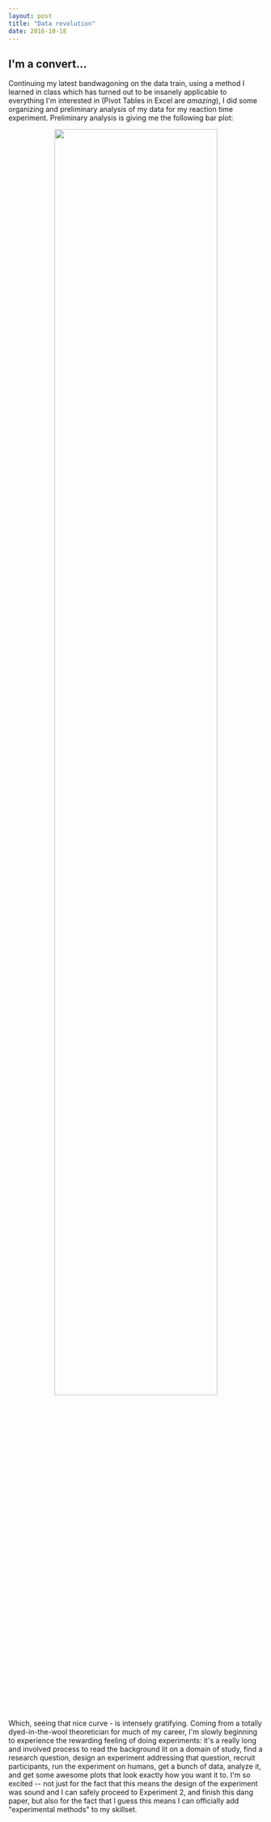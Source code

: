 ```yaml
---
layout: post
title: "Data revolution"
date: 2016-10-18
---
```



<h2><span>I'm a convert...</span></h2>

<p>Continuing my latest bandwagoning on the data train, using a method I learned in class which has turned out to be insanely applicable to everything I'm interested in (Pivot Tables in Excel are <i>amazing</i>), I did some organizing and preliminary analysis of my data for my reaction time experiment. Preliminary analysis is giving me the following bar plot:</p>

<center><img src="{{ site.url }}/assets/rt-plot.png" width="80%"></center>

<p>Which, seeing that nice curve - is intensely gratifying. Coming from a totally dyed-in-the-wool theoretician for much of my career, I'm slowly beginning to experience the rewarding feeling of doing experiments: it's a really long and involved process to read the background lit on a domain of study, find a research question, design an experiment addressing that question, recruit participants, run the experiment on humans, get a bunch of data, analyze it, and get some awesome plots that look exactly how you want it to. I'm so excited -- not just for the fact that this means the design of the experiment was sound and I can safely proceed to Experiment 2, and finish this dang paper, but also for the fact that I guess this means I can officially add "experimental methods" to my skillset.</p>
